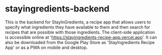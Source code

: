 # stayingredients-backend

This is the backend for StayInGredients, a recipe app that allows users to specify what ingredients they have available to them and then search for recipes that are possible with those ingredients. The client-side application is accessible online at 'https://stayingredients-recipe-app.vercel.app'. It can also be downloaded from the Google Play Store as 'StayIngredients Recipe App' or as a PWA on mobile and desktop.
